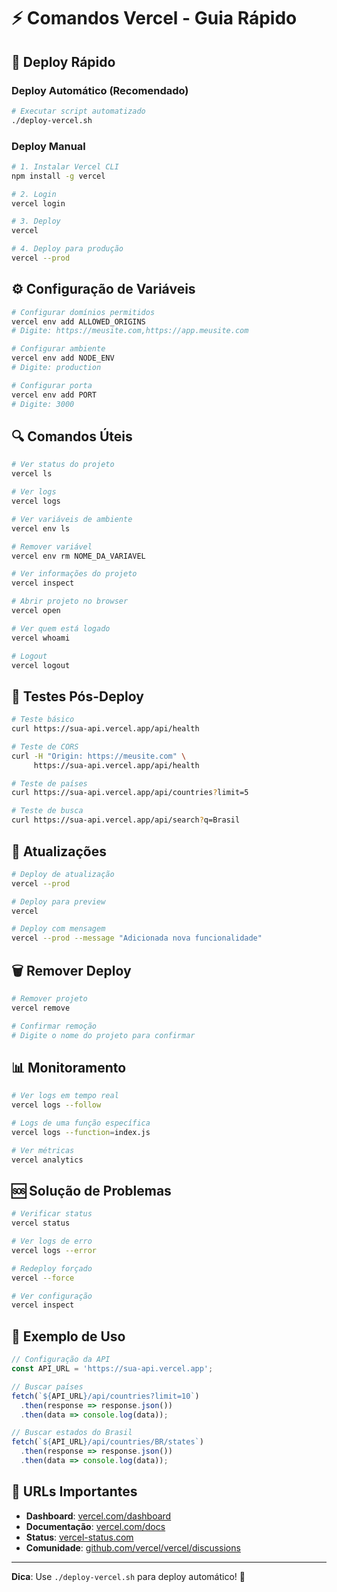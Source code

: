 # ⚡ Comandos Vercel - Guia Rápido

## 🚀 Deploy Rápido

### Deploy Automático (Recomendado)
```bash
# Executar script automatizado
./deploy-vercel.sh
```

### Deploy Manual
```bash
# 1. Instalar Vercel CLI
npm install -g vercel

# 2. Login
vercel login

# 3. Deploy
vercel

# 4. Deploy para produção
vercel --prod
```

## ⚙️ Configuração de Variáveis

```bash
# Configurar domínios permitidos
vercel env add ALLOWED_ORIGINS
# Digite: https://meusite.com,https://app.meusite.com

# Configurar ambiente
vercel env add NODE_ENV
# Digite: production

# Configurar porta
vercel env add PORT
# Digite: 3000
```

## 🔍 Comandos Úteis

```bash
# Ver status do projeto
vercel ls

# Ver logs
vercel logs

# Ver variáveis de ambiente
vercel env ls

# Remover variável
vercel env rm NOME_DA_VARIAVEL

# Ver informações do projeto
vercel inspect

# Abrir projeto no browser
vercel open

# Ver quem está logado
vercel whoami

# Logout
vercel logout
```

## 🧪 Testes Pós-Deploy

```bash
# Teste básico
curl https://sua-api.vercel.app/api/health

# Teste de CORS
curl -H "Origin: https://meusite.com" \
     https://sua-api.vercel.app/api/health

# Teste de países
curl https://sua-api.vercel.app/api/countries?limit=5

# Teste de busca
curl https://sua-api.vercel.app/api/search?q=Brasil
```

## 🔄 Atualizações

```bash
# Deploy de atualização
vercel --prod

# Deploy para preview
vercel

# Deploy com mensagem
vercel --prod --message "Adicionada nova funcionalidade"
```

## 🗑️ Remover Deploy

```bash
# Remover projeto
vercel remove

# Confirmar remoção
# Digite o nome do projeto para confirmar
```

## 📊 Monitoramento

```bash
# Ver logs em tempo real
vercel logs --follow

# Logs de uma função específica
vercel logs --function=index.js

# Ver métricas
vercel analytics
```

## 🆘 Solução de Problemas

```bash
# Verificar status
vercel status

# Ver logs de erro
vercel logs --error

# Redeploy forçado
vercel --force

# Ver configuração
vercel inspect
```

## 📱 Exemplo de Uso

```javascript
// Configuração da API
const API_URL = 'https://sua-api.vercel.app';

// Buscar países
fetch(`${API_URL}/api/countries?limit=10`)
  .then(response => response.json())
  .then(data => console.log(data));

// Buscar estados do Brasil
fetch(`${API_URL}/api/countries/BR/states`)
  .then(response => response.json())
  .then(data => console.log(data));
```

## 🔗 URLs Importantes

- **Dashboard**: [vercel.com/dashboard](https://vercel.com/dashboard)
- **Documentação**: [vercel.com/docs](https://vercel.com/docs)
- **Status**: [vercel-status.com](https://vercel-status.com)
- **Comunidade**: [github.com/vercel/vercel/discussions](https://github.com/vercel/vercel/discussions)

---

**Dica**: Use `./deploy-vercel.sh` para deploy automático! 🚀
